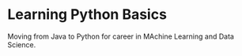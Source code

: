 # Learning Python Basics

Moving from Java to Python for career in MAchine Learning and Data Science.
